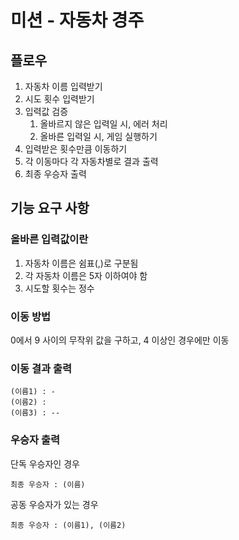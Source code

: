 # 미션 - 자동차 경주

## 플로우

1. 자동차 이름 입력받기
2. 시도 횟수 입력받기
3. 입력값 검증
   1. 올바르지 않은 입력일 시, 에러 처리
   2. 올바른 입력일 시, 게임 실행하기
4. 입력받은 횟수만큼 이동하기
5. 각 이동마다 각 자동차별로 결과 출력
6. 최종 우승자 출력

## 기능 요구 사항

### 올바른 입력값이란

1. 자동차 이름은 쉼표(,)로 구분됨
2. 각 자동차 이름은 5자 이하여야 함
3. 시도할 횟수는 정수

### 이동 방법

0에서 9 사이의 무작위 값을 구하고, 4 이상인 경우에만 이동

### 이동 결과 출력

```
(이름1) : -
(이름2) :
(이름3) : --
```

### 우승자 출력

단독 우승자인 경우

```
최종 우승자 : (이름)
```

공동 우승자가 있는 경우

```
최종 우승자 : (이름1), (이름2)
```
